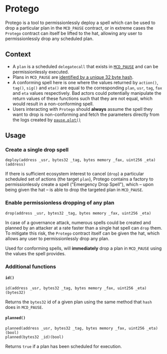 # Protego

Protego is a tool to permissionlessly deploy a spell which can be used to drop a particular plan in the `MCD_PAUSE`
contract, or in extreme cases the `Protego` contract can itself be lifted to the hat, allowing any user to
permissionlessly drop any scheduled plan.

## Context

- A `plan` is a scheduled `delegatecall` that exists in [`MCD_PAUSE`](https://github.com/makerdao/ds-pause) and can be
  permissionlessly executed.
- Plans in `MCD_PAUSE` are [identified by a unique 32 byte hash](https://github.com/makerdao/ds-pause/blob/master/src/pause.sol#L99).
- A conforming spell here is one where the values returned by `action()`, `tag()`, `sig()` and `eta()` are equal to the
  corresponding `plan`, `usr`, `tag`, `fax` and `eta` values respectively. Bad actors could potentially manipulate the
  return values of these functions such that they are not equal, which would result in a non-conforming spell.
- Users interacting with `Protego` should **always** assume the spell they want to drop is non-conforming and fetch the
  parameters directly from the logs created by [`pause.plot()`](https://etherscan.deth.net/address/0xbe286431454714f511008713973d3b053a2d38f3#L189-L203)

## Usage

### Create a single drop spell

```solidity
deploy(address _usr, bytes32 _tag, bytes memory _fax, uint256 _eta)(address)
```

If there is sufficient ecosystem interest to cancel (`drop`) a particular scheduled set of actions (the target `plan`),
Protego contains a factory to permissionlessly create a spell ("Emergency Drop Spell"), which &ndash; upon being given
the hat &ndash; is able to drop the targeted plan in `MCD_PAUSE`.

### Enable permissionless dropping of any plan

```solidity
drop(address _usr, bytes32 _tag, bytes memory _fax, uint256 _eta)
```

In case of a governance attack, numerous spells could be created and planned by an attacker at a rate faster than a
single hat spell can `drop` them. To mitigate this risk, the `Protego` contract itself can be given the hat, which
allows any user to permissionlessly drop any plan.

Used for conforming spells, will **immediately** drop a plan in `MCD_PAUSE` using the values the spell provides.

### Additional functions

#### `id()`

```solidity
id(address _usr, bytes32 _tag, bytes memory _fax, uint256 _eta)(bytes32)
```

Returns the `bytes32` id of a given plan using the same method that `hash` does in `MCD_PAUSE`.

#### `planned()`

```solidity
planned(address _usr, bytes32 _tag, bytes memory _fax, uint256 _eta)(bool)
planned(bytes32 _id)(bool)
```

Returns `true` if a plan has been scheduled for execution.
